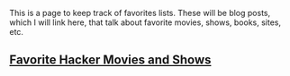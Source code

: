 This is a page to keep track of favorites lists. These will be blog posts, which I will link here, that talk about favorite movies, shows, books, sites, etc.

## [Favorite Hacker Movies and Shows](https://saladhax.site/2024/04/02/favorite-hacker-movies-and-shows.html)
